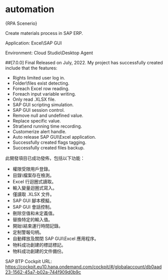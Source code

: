 # automation
{RPA Scenerio}

Create materials process in SAP ERP.

Application: Excel\SAP GUI

Environment: Cloud Studio\Desktop Agent

##[7.0.0] Final Released on July, 2022.
My project has successfully created include that the features:
- Rights limited user log in.
- Folder\files exist detecting.
- Foreach Excel row reading.
- Foreach input variable writing.
- Only read .XLSX file.
- SAP GUI scripting simulation.
- SAP GUI session control.
- Remove null and undefined value.
- Replace specific value.
- Strat\end running time recording.
- Customerize alert handle.
- Auto release SAP GUI\Excel application.
- Successfully created flags tagging.
- Successfully created files backup.

此開發項目已成功發佈，包括以下功能： 
- 權限受限用戶登錄。 
- 目錄\檔案存在檢測。 
- Excel 行迴圈式讀取。 
- 輸入變量迴圈式寫入。 
- 僅讀取 .XLSX 文件。 
- SAP GUI 腳本模擬。 
- SAP GUI 會話控制。 
- 刪除空值和未定義值。 
- 替換特定的輸入值。 
- 開始\結束運行時間記錄。 
- 定制警報句柄。 
- 自動釋放及關閉 SAP GUI\Excel 應用程序。 
- 物料成功創建的標誌標記。 
- 物料成功創建的文件備份。

SAP BTP Cockpit URL:
https://cockpit.eu10.hana.ondemand.com/cockpit/#/globalaccount/db0aad23-1562-45a7-b02a-744f909d0b9c
